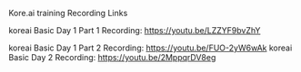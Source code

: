 Kore.ai training Recording Links

koreai Basic Day 1 Part 1 Recording:  https://youtu.be/LZZYF9bvZhY

koreai Basic Day 1 Part 2 Recording:  https://youtu.be/FUO-2yW6wAk
koreai Basic Day 2 Recording:  https://youtu.be/2MppqrDV8eg

